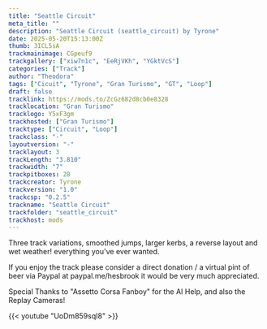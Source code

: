 ```yaml
---
title: "Seattle Circuit"
meta_title: ""
description: "Seattle Circuit (seattle_circuit) by Tyrone"
date: 2025-05-20T15:13:00Z
thumb: 3ICL5sA
trackmainimage: CGpeuf9
trackgallery: ["xiw7n1c", "EeRjVKh", "YGktVcS"]
categories: ["Track"]
author: "Theodora"
tags: ["Cicuit", "Tyrone", "Gran Turismo", "GT", "Loop"]
draft: false
tracklink: https://mods.to/ZcGz682d8cb0e8328
tracklocation: "Gran Turismo"
tracklogo: Y5xF3gm
trackhosted: ["Gran Turismo"]
tracktype: ["Circuit", "Loop"]
trackclass: "-" 
layoutversion: "-"
tracklayout: 3
trackLength: "3.810"
trackwidth: "7"
trackpitboxes: 28
trackcreator: Tyrone
trackversion: "1.0"
trackcsp: "0.2.5"
trackname: "Seattle Circuit"
trackfolder: "seattle_circuit"
trackhost: mods
---
```


Three track variations, smoothed jumps, larger kerbs, a reverse layout and wet weather! everything you've ever wanted.

If you enjoy the track please consider a direct donation / a virtual pint of beer via Paypal at paypal.me/hesbrook it would be very much appreciated.

Special Thanks to "Assetto Corsa Fanboy" for the AI Help, and also the Replay Cameras!

{{< youtube "UoDm859sqI8" >}}